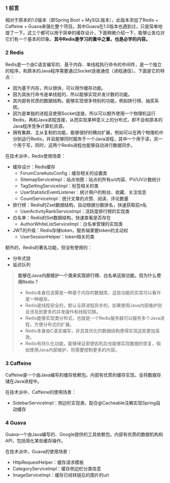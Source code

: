 ### 1 前言

相对于原本的1.0版本（即Spring Boot + MySQL版本），此版本添加了Redis + Caffeine + Guava来强化整个项目。其中Guava在1.0版本也遇到过，只是简单地提了一下。这三个都可以用于简单的缓存设计，下面稍微介绍一下，能够让各位对它们有一个基本的印象。**其中Redis是学习的重中之重，也是必学的内容。**

### 2 Redis

Redis是一个由C语言编写的、基于内存、单线程执行命令的中间件，是一个独立的程序。和原本的Java程序需要通过Socket连接通信（进程通信）。下面是它的特点：

-   因为基于内存，所以很快，可以用作缓存功能。
-   因为其执行命令是单线程的，所以能够实现并发计数的功能。
-   其内部有优质的数据结构，能够实现很多特别的功能，例如排行榜、抽奖系统。
-   因为是单独的进程且使用Socket连接，所以可以额外使用一个物理机运行Redis，再和Java进程连接，从而实现某种意义上的分布式，即不会和原本的Java程序竞争计算机资源。
-   拥有集群、主从复制的功能，能够很好的横向扩展，例如可以在两个物理机中分别运行Redis，并且能够同时服务于一个Java进程，其中一个用于读，另一个用于写，同时，这两个Redis进程也能够自动进行数据同步。

在技术派中，Redis使用场景：

-   缓存设计：Redis缓存
    -   ForumCoreAutoConfig：缓存相关的设置类
    -   SitemapServiceImpl：站点地图：站点的所有url内容、PV/UV计数统计
    -   TagSettingServiceImpl：标签相关的类
    -   UserStatisticEventListener：统计用户的粉丝、收藏、关注信息
    -   CountServiceImpl：统计文章的点赞、阅读、评论数量
-   排行榜：Redis的Zset数据结构，自动根据分数排名，快速获取前n名
    -   UserActivityRankServiceImpl：活跃度排行榜的实现类
-   白名单：Redis的Set数据结构，快速查看是否存在
    -   AuthorWhiteListServiceImpl：白名单管理的实现类
-   JWT的升级：Redis存储token，服务端掌握token的主动权
    -   UserSessionHelper：token相关的类

额外的，Redis的著名功能，但没有使用的：

-   分布式锁
-   延迟队列

>   **能够在Java内部维护一个类来实现排行榜、白名单这些功能，但为什么使用Redis？**
>
>   -   Redis本身应该算是一种基于内存的数据库，这些功能的实现可以看作是一种缓存。
>   -   Redis是线程安全的，默认与原进程异步的。如果使用Java内部维护则会涉及到更多的并发操作和线程切换。
>   -   Redis能够实现类分布式，也就是一个Redis服务器可以服务多个Java进程，方便分布式的扩展。
>   -   Redis本身由C语言编写，并且其优化的数据结构使得实现这些更加高效。
>   -   Redis有持久化功能，能够保证即使宕机后也能够实现数据的恢复，假如使用Java内部维护，则需要控制更多的内容。

### 3 Caffeine

Caffeine是一个由Java编写的缓存依赖包。内部有优质的缓存实现，会将数据存储在Java进程中。

在技术派中，Caffeine的使用场景：

-   SidebarServiceImpl：侧边栏实现类，配合@Cacheable注解实现Spring自动缓存

### 4 Guava

Guava一个由Java编写的、Google提供的工具依赖包。内部有优质的数据机构和API，包括简化某些缓存操作。

在技术派中，Guava的使用场景：

-   HttpRequestHelper：缓存请求模板
-   CategoryServiceImpl：缓存侧边栏分类信息
-   ImageServiceImpl：缓存已经转链后的图片的url
